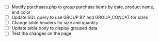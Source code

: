 - [ ] Modify purchases.php to group purchase items by date, product name, and color
- [ ] Update SQL query to use GROUP BY and GROUP_CONCAT for sizes
- [ ] Change table headers for size and quantity
- [ ] Update table body to display grouped data
- [ ] Test the changes on the page
